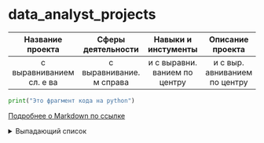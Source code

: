 # data_analyst_projects


| Название проекта             | Сферы деятельности           | Навыки и инстументы           | Описание проекта              | 
|:----------------------------:| :---------------------------:| :----------------------------:| :----------------------------:| 
| с выравниванием сл.    е  ва | с выравнивание.     м справа | и с выравни. ванием по центру | и с выр. авниванием по центру |
```python
print("Это фрагмент кода на python")
```
[Подробнее о Markdown по ссылке](https://daringfireball.net/projects/markdown/)

<details><summary>Выпадающий список</summary>

   1. First item must be preceeded with an empty line.
   1. Markdown renders **perfectly**.
   1. Extra item.

</details>
